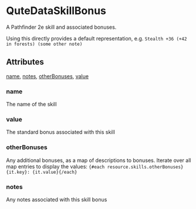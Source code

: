 # QuteDataSkillBonus

A Pathfinder 2e skill and associated bonuses.

Using this directly provides a default representation, e.g. `Stealth +36 (+42 in forests) (some other note)`

## Attributes

[name](#name), [notes](#notes), [otherBonuses](#otherbonuses), [value](#value)


### name

The name of the skill

### value

The standard bonus associated with this skill

### otherBonuses

Any additional bonuses, as a map of descriptions to bonuses. Iterate over all map entries to display the values: `{#each resource.skills.otherBonuses}{it.key}: {it.value}{/each}`

### notes

Any notes associated with this skill bonus
